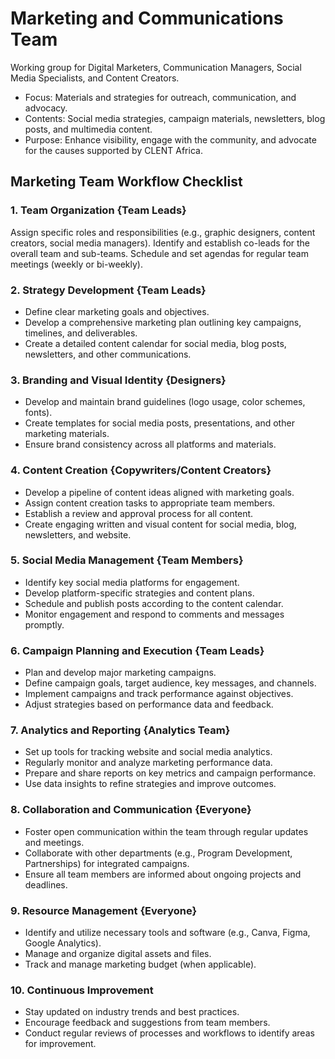 # Marketing and Communications Team
Working group for Digital Marketers, Communication Managers, Social Media Specialists, and Content Creators.
   - Focus: Materials and strategies for outreach, communication, and advocacy.
   - Contents: Social media strategies, campaign materials, newsletters, blog posts, and multimedia content.
   - Purpose: Enhance visibility, engage with the community, and advocate for the causes supported by CLENT Africa.

## Marketing Team Workflow Checklist
### 1. Team Organization {Team Leads}
Assign specific roles and responsibilities (e.g., graphic designers, content creators, social media managers).
Identify and establish co-leads for the overall team and sub-teams.
Schedule and set agendas for regular team meetings (weekly or bi-weekly).

### 2. Strategy Development {Team Leads}
   - Define clear marketing goals and objectives.
   - Develop a comprehensive marketing plan outlining key campaigns, timelines, and deliverables.
   - Create a detailed content calendar for social media, blog posts, newsletters, and other communications.

### 3. Branding and Visual Identity {Designers}
   - Develop and maintain brand guidelines (logo usage, color schemes, fonts).
   - Create templates for social media posts, presentations, and other marketing materials.
   - Ensure brand consistency across all platforms and materials.

### 4. Content Creation {Copywriters/Content Creators}
   - Develop a pipeline of content ideas aligned with marketing goals.
   - Assign content creation tasks to appropriate team members.
   - Establish a review and approval process for all content.
   - Create engaging written and visual content for social media, blog, newsletters, and website.

### 5. Social Media Management {Team Members}
   - Identify key social media platforms for engagement.
   - Develop platform-specific strategies and content plans.
   - Schedule and publish posts according to the content calendar.
   - Monitor engagement and respond to comments and messages promptly.

### 6. Campaign Planning and Execution {Team Leads}
   - Plan and develop major marketing campaigns.
   - Define campaign goals, target audience, key messages, and channels.
   - Implement campaigns and track performance against objectives.
   - Adjust strategies based on performance data and feedback.

### 7. Analytics and Reporting {Analytics Team}
   - Set up tools for tracking website and social media analytics.
   - Regularly monitor and analyze marketing performance data.
   - Prepare and share reports on key metrics and campaign performance.
   - Use data insights to refine strategies and improve outcomes.

### 8. Collaboration and Communication {Everyone}
   - Foster open communication within the team through regular updates and meetings.
   - Collaborate with other departments (e.g., Program Development, Partnerships) for integrated campaigns.
   - Ensure all team members are informed about ongoing projects and deadlines.

### 9. Resource Management {Everyone}
   - Identify and utilize necessary tools and software (e.g., Canva, Figma, Google Analytics).
   - Manage and organize digital assets and files.
   - Track and manage marketing budget (when applicable).

### 10. Continuous Improvement
   - Stay updated on industry trends and best practices.
   - Encourage feedback and suggestions from team members.
   - Conduct regular reviews of processes and workflows to identify areas for improvement.
